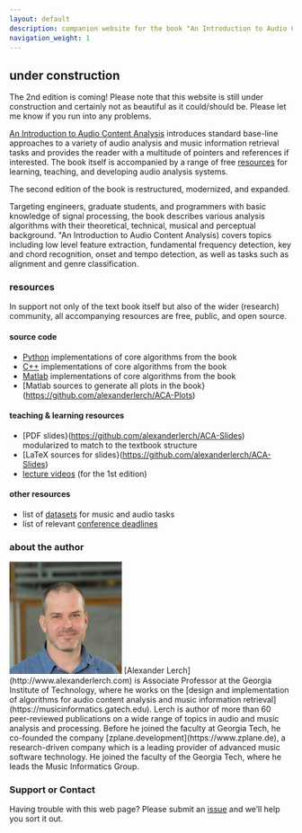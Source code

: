 ```yaml
---
layout: default
description: companion website for the book "An Introduction to Audio Content Analysis"
navigation_weight: 1
---
```


## under construction
The 2nd edition is coming! Please note that this website is still under construction and certainly not as beautiful as it could/should be. Please let me know if you run into any problems.

[An Introduction to Audio Content Analysis](http://ieeexplore.ieee.org/servlet/opac?bknumber=6266785) introduces standard base-line approaches to a variety of audio analysis and music information retrieval tasks and provides the reader with a multitude of pointers and references if interested. The book itself is accompanied by a range of free [resources](#resources) for learning, teaching, and developing audio analysis systems. 

The second edition of the book is restructured, modernized, and expanded.

Targeting engineers, graduate students, and programmers with basic knowledge of signal processing, the book describes various analysis algorithms with their theoretical, technical, musical and perceptual background. "An Introduction to Audio Content Analysis) covers topics including low level feature extraction, fundamental frequency detection, key and chord recognition, onset and tempo detection, as well as tasks such as alignment and genre classification.

### resources

In support not only of the text book itself but also of the wider (research) community, all accompanying resources are free, public, and open source. 

#### source code

* [Python](https://github.com/alexanderlerch/pyACA) implementations of core algorithms from the book
* [C++](https://github.com/alexanderlerch/libACA) implementations of core algorithms from the book
* [Matlab](https://github.com/alexanderlerch/ACA-Code) implementations of core algorithms from the book
* [Matlab sources to generate all plots in the book}(https://github.com/alexanderlerch/ACA-Plots)

#### teaching & learning resources

* [PDF slides}(https://github.com/alexanderlerch/ACA-Slides) modularized to match to the textbook structure
* [LaTeX sources for slides}(https://github.com/alexanderlerch/ACA-Slides) 
* [lecture videos](https://www.audiocontentanalysis.org/class) (for the 1st edition)

#### other resources

* list of [datasets](https://www.audiocontentanalysis.org/data-sets) for music and audio tasks
* list of relevant [conference deadlines](http://mir-conferences.audiocontentanalysis.org)

### about the author

<img src="img/lerch.png" alt="photo of alexander lerch" width="200"/>
[Alexander Lerch](http://www.alexanderlerch.com) is Associate Professor at the Georgia Institute of Technology, where he works on the [design and implementation of algorithms for audio content analysis and music information retrieval](https://musicinformatics.gatech.edu). Lerch is author of more than 60 peer-reviewed publications on a wide range of topics in audio and music analysis and processing.
Before he joined the faculty at Georgia Tech, he co-founded the company [zplane.development](https://www.zplane.de), a research-driven company which is a leading provider of advanced music software technology.
He joined the faculty of the Georgia Tech, where he leads the Music Informatics Group.

### Support or Contact

Having trouble with this web page? Please submit an [issue](https://github.com/alexanderlerch/audiocontentanalysis.org/issues) and we’ll help you sort it out.